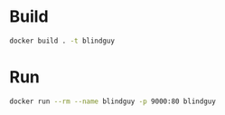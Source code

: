 # Build

```sh
docker build . -t blindguy
```

# Run

```sh
docker run --rm --name blindguy -p 9000:80 blindguy
```

